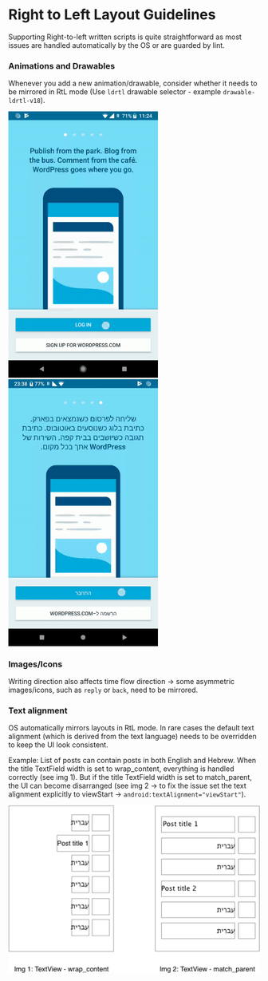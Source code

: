 # Right to Left Layout Guidelines

Supporting Right-to-left written scripts is quite straightforward as most issues are handled automatically by the OS or are guarded by lint.


### Animations and Drawables
Whenever you add a new animation/drawable, consider whether it needs to be mirrored in RtL mode (Use `ldrtl` drawable selector - example `drawable-ldrtl-v18`).

<img src="images/right-to-left-layout-guidelines/left-to-right-animation.gif" width="300">
<img src="images/right-to-left-layout-guidelines/right-to-left-animation.gif" width="300">

### Images/Icons
Writing direction also affects time flow direction -> some asymmetric images/icons, such as `reply` or `back`, need to be mirrored.

### Text alignment
OS automatically mirrors layouts in RtL mode. In rare cases the default text alignment (which is derived from the text language) needs to be overridden to keep the UI look consistent.

Example: List of posts can contain posts in both English and Hebrew. When the title TextField width is set to wrap_content, everything is handled correctly (see img 1). But if the title TextField width is set to match_parent, the UI can become disarranged (see img 2 -> to fix the issue set the text alignment explicitly to viewStart -> ```android:textAlignment="viewStart"```).

<img src="images/right-to-left-layout-guidelines/text-alignment.png" width="600">



